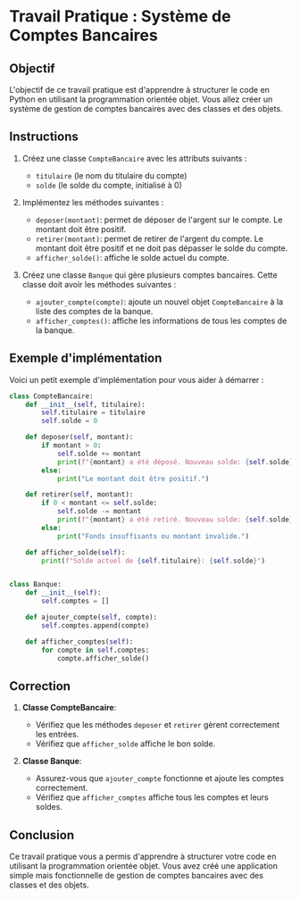 # Travail Pratique : Système de Comptes Bancaires

## Objectif
L'objectif de ce travail pratique est d'apprendre à structurer le code en Python en utilisant la programmation orientée objet. Vous allez créer un système de gestion de comptes bancaires avec des classes et des objets.

## Instructions
1. Créez une classe `CompteBancaire` avec les attributs suivants :  
   - `titulaire` (le nom du titulaire du compte)  
   - `solde` (le solde du compte, initialisé à 0)  

2. Implémentez les méthodes suivantes :  
   - `deposer(montant)`: permet de déposer de l'argent sur le compte. Le montant doit être positif.  
   - `retirer(montant)`: permet de retirer de l'argent du compte. Le montant doit être positif et ne doit pas dépasser le solde du compte.  
   - `afficher_solde()`: affiche le solde actuel du compte.  

3. Créez une classe `Banque` qui gère plusieurs comptes bancaires. Cette classe doit avoir les méthodes suivantes :  
   - `ajouter_compte(compte)`: ajoute un nouvel objet `CompteBancaire` à la liste des comptes de la banque.  
   - `afficher_comptes()`: affiche les informations de tous les comptes de la banque.  

## Exemple d'implémentation
Voici un petit exemple d'implémentation pour vous aider à démarrer :

```python
class CompteBancaire:
    def __init__(self, titulaire):
        self.titulaire = titulaire
        self.solde = 0

    def deposer(self, montant):
        if montant > 0:
            self.solde += montant
            print(f"{montant} a été déposé. Nouveau solde: {self.solde}")
        else:
            print("Le montant doit être positif.")

    def retirer(self, montant):
        if 0 < montant <= self.solde:
            self.solde -= montant
            print(f"{montant} a été retiré. Nouveau solde: {self.solde}")
        else:
            print("Fonds insuffisants ou montant invalide.")

    def afficher_solde(self):
        print(f"Solde actuel de {self.titulaire}: {self.solde}")


class Banque:
    def __init__(self):
        self.comptes = []

    def ajouter_compte(self, compte):
        self.comptes.append(compte)

    def afficher_comptes(self):
        for compte in self.comptes:
            compte.afficher_solde()
```

## Correction
1. **Classe CompteBancaire**:  
   - Vérifiez que les méthodes `deposer` et `retirer` gèrent correctement les entrées.  
   - Vérifiez que `afficher_solde` affiche le bon solde.

2. **Classe Banque**:  
   - Assurez-vous que `ajouter_compte` fonctionne et ajoute les comptes correctement.  
   - Vérifiez que `afficher_comptes` affiche tous les comptes et leurs soldes.

## Conclusion
Ce travail pratique vous a permis d'apprendre à structurer votre code en utilisant la programmation orientée objet. Vous avez créé une application simple mais fonctionnelle de gestion de comptes bancaires avec des classes et des objets.